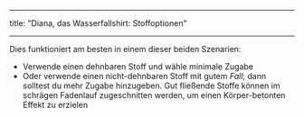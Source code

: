 - - -
title: "Diana, das Wasserfallshirt: Stoffoptionen"
- - -

Dies funktioniert am besten in einem dieser beiden Szenarien:

- Verwende einen dehnbaren Stoff und wähle minimale Zugabe
- Oder verwende einen nicht-dehnbaren Stoff mit gutem _Fall_; dann solltest du mehr Zugabe hinzugeben. Gut fließende Stoffe können im schrägen Fadenlauf zugeschnitten werden, um einen Körper-betonten Effekt zu erzielen
